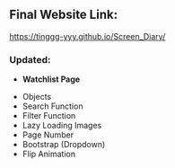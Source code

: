 ## Final Website Link: 
https://tinggg-yyy.github.io/Screen_Diary/

### Updated:
* **Watchlist Page**
- Objects
- Search Function
- Filter Function
- Lazy Loading Images
- Page Number
- Bootstrap (Dropdown)
- Flip Animation
